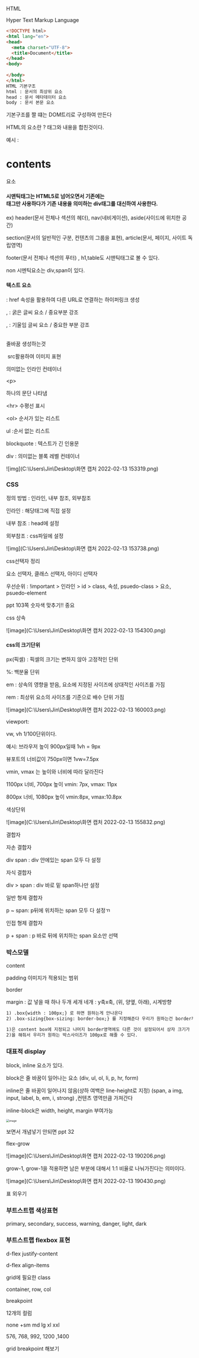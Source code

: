 HTML

Hyper Text Markup Language

```HTML
<!DOCTYPE html>
<html lang="en">
<head> 
  <meta charset="UTF-8">
  <title>Document</title>
</head>
<body>
  
</body>
</html>
HTML 기본구조 
html : 문서의 최상위 요소
head : 문서 메타데이터 요소
body : 문서 본문 요소
```

기본구조를 짤 떄는 DOM트리로 구성하여 만든다

HTML의 요소란 ? 태그와 내용을 합친것이다.

예시 : <h1>contents</h1> 요소



#### 시맨틱태그는 HTML5로 넘어오면서 기존에는 <div>태그만 사용하다가 기존 내용을 의미하는 div태그를 대신하여 사용한다.

ex) header(문서 전체나 섹션의 헤더), nav(네비게이션), aside(사이드에 위치한 공간)

section(문서의 일반적인 구분, 컨텐츠의 그룹을 표현), article(문서, 페이지, 사이트 독립영역)

footer(문서 전체나 섹션의 푸터) , h1,table도 시맨틱태그로 볼 수 있다.

non 시멘틱요소는 div,span이 있다. 



#### 텍스트 요소

<a></a> : href 속성을 활용하여 다른 URL로 연결하는 하이퍼링크 생성

<b></b>, <strong></strong> : 굵은 글씨 요소 / 중요부분 강조

<i></i>,<em></em> : 기울임 글씨 요소 / 중요한 부분 강조

<br> 줄바꿈 생성하는것

<img> src활용하여 이미지 표현

<span></span> 의미없는 인라인 컨테이너

\<p></p>  하나의 문단 나타냄

\<hr> 수평선 표시

\<ol></ol>  순서가 있는 리스트

ul :순서 없는 리스트

blockquote : 텍스트가 긴 인용문

div  : 의미없는 블록 레벨 컨테이너

![img](C:\Users\Jin\Desktop\화면 캡처 2022-02-13 153319.png)



### CSS

정의 방법 : 인라인, 내부 참조, 외부참조

인라인 : 해당태그에 직접 설정

내부 참조 : head에 설정

외부참조 : css파일에 설정

![img](C:\Users\Jin\Desktop\화면 캡처 2022-02-13 153738.png)

css선택자 정리

요소 선택자, 클래스 선택자, 아이디 선택자

우선순위 : !important > 인라인 > id > class, 속성, psuedo-class > 요소, psuedo-element

ppt 103쪽 숫자색 맞추기!! 중요

css 상속

![image](C:\Users\Jin\Desktop\화면 캡처 2022-02-13 154300.png)



#### css의 크기단위

px(픽셀) : 픽셀의 크기는 변하지 않아 고정적인 단위

%: 백분율 단위

em : 상속의 영향을 받음, 요소에 지정된 사이즈에 상대적인 사이즈를 가짐

rem : 최상위 요소의 사이즈를 기준으로 배수 단위 가짐 

![image](C:\Users\Jin\Desktop\화면 캡처 2022-02-13 160003.png)

viewport:

vw, vh 1/100단위이다.

예시: 브라우저 높이  900px일때 1vh = 9px

뷰포트의 너비값이 750px이면 1vw=7.5px 

vmin, vmax 는 높이와 너비에 따라 달라진다 

1100px 너비, 700px 높이 vmin: 7px, vmax: 11px 

800px 너비, 1080px 높이 vmin:8px, vmax:10.8px



색상단위

![image](C:\Users\Jin\Desktop\화면 캡처 2022-02-13 155832.png)



결합자

자손 결합자 

div span : div 안에있는 span 모두 다 설정

자식 결합자

div > span : div 바로 밑 span하나만 설정

일반 형제 결합자

p ~ span: p뒤에 위치하는 span 모두 다 설정ㄲ

인접 형제 결합자

p + span : p 바로 뒤에 위치하는 span 요소만 선택



### 박스모델

content

padding 이미지가 적용되는 범위

border

margin : 값 넣을 때 하나 두개 세개 네개  : y축x축, (위, 양옆, 아래), 시계방향

```html
1) .box{width : 100px;} 로 하면 원하는게 안나온다
2) .box-sizing{box-sizing: border-box;} 를 지정해준다 우리가 원하는건 border까지 100px을 지정하는 것이기 때문에

1)은 content box에 지정되고 나머지 border영역에도 다른 것이 설정되어서 상자 크기가 더 크게 나온다.
2)을 해줘서 우리가 원하는 박스사이즈가 100px로 해줄 수 있다.
```



### 대표적 display

block, inline 요소가 있다.

block은 줄 바꿈이 일어나는 요소 (div, ul, ol, li, p, hr, form)

inline은 줄 바꿈이 일어나지 않음(상하 여백은 line-height로 지정) (span, a img, input, label, b, em, i, strong) ,컨텐츠 영역만큼 가져간다

inline-block은 width, height, margin 부여가능

<img src="C:\Users\Jin\Desktop\화면 캡처 2022-02-13 185645.png" alt="image" style="zoom:50%;" />

보면서 개념넣기 안되면 ppt 32



flex-grow

![image](C:\Users\Jin\Desktop\화면 캡처 2022-02-13 190206.png)

grow-1, grow-1을 적용하면 남은 부분에 대해서 1:1 비율로 나눠가진다는 의미이다.



![image](C:\Users\Jin\Desktop\화면 캡처 2022-02-13 190430.png)

표 외우기

### 부트스트랩 색상표현

primary, secondary, success, warning, danger, light, dark

### 부트스트랩 flexbox 표현

d-flex justify-content

d-flex align-items



grid에 필요한 class

container, row, col

breakpoint

12개의 컬럼

none +sm md lg xl xxl

576, 768, 992, 1200 ,1400



grid breakpoint 해보기





